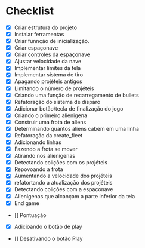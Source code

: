 # Checklist

 - [x] Criar estrutura do projeto
 - [x] Instalar ferramentas
 - [x] Criar funnção de inicialização.
 - [x] Criar espaçonave
 - [x] Criar controles da espaçonave
 - [x] Ajustar velocidade da nave
 - [x] Implementar limites da tela
 - [x] Implementar sistema de tiro
 - [x] Apagando projéteis antigos
 - [x] Limitando o número de projéteis
 - [x] Criando uma função de recarregamento de bullets
 - [x] Refatoração do sistema de disparo
 - [x] Adicionar botão/tecla de finalização do jogo
 - [x] Criando o primeiro alienigena
 - [x] Construir uma frota de aliens
 - [x] Determinando quantos aliens cabem em uma linha
 - [x] Refatoração da create_fleet
 - [x] Adicionando linhas
 - [x] Fazendo a frota se mover
 - [x] Atirando nos alienigenas
 - [x] Detectando colições com os projéteis
 - [x] Repovoando a frota
 - [x] Aumentando a velocidade dos projéteis
 - [x] refatortando a atualização dos projéteis
 - [x] Detectando colições com a espaçonave
 - [x] Alienigenas que alcançam a parte inferior da tela
 - [x] End game
 - [] Pontuação
 - [x] Adicioando o botão de play
 - [] Desativando o botão Play
 